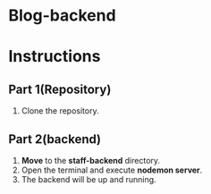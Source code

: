 # Blog-backend
# Instructions

## Part 1(Repository)
1. Clone the repository.

## Part 2(backend)
1. **Move** to the **staff-backend** directory.
2. Open the terminal and execute **nodemon server**.
3. The backend  will be up and running.
